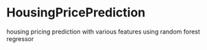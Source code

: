 # HousingPricePrediction
housing pricing prediction with various features using random forest regressor
